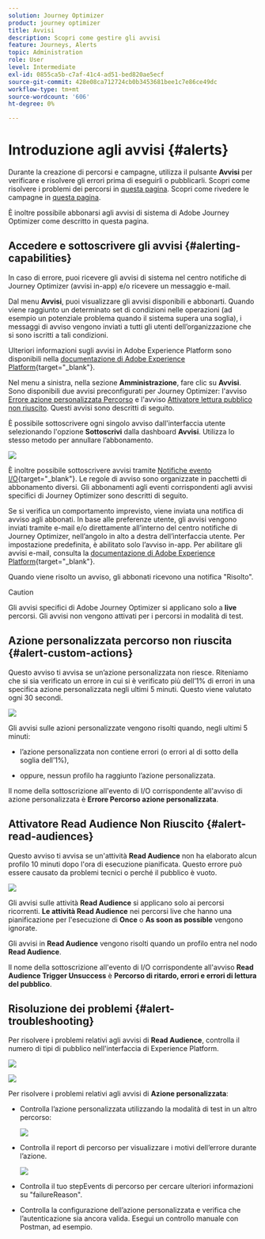 ```yaml
---
solution: Journey Optimizer
product: journey optimizer
title: Avvisi
description: Scopri come gestire gli avvisi
feature: Journeys, Alerts
topic: Administration
role: User
level: Intermediate
exl-id: 0855ca5b-c7af-41c4-ad51-bed820ae5ecf
source-git-commit: 428e08ca712724cb0b3453681bee1c7e86ce49dc
workflow-type: tm+mt
source-wordcount: '606'
ht-degree: 0%

---
```


# Introduzione agli avvisi {#alerts}

Durante la creazione di percorsi e campagne, utilizza il pulsante **Avvisi** per verificare e risolvere gli errori prima di eseguirli o pubblicarli. Scopri come risolvere i problemi dei percorsi in [questa pagina](../building-journeys/troubleshooting.md). Scopri come rivedere le campagne in [questa pagina](../campaigns/review-activate-campaign.md).

È inoltre possibile abbonarsi agli avvisi di sistema di Adobe Journey Optimizer come descritto in questa pagina.

## Accedere e sottoscrivere gli avvisi {#alerting-capabilities}

In caso di errore, puoi ricevere gli avvisi di sistema nel centro notifiche di Journey Optimizer (avvisi in-app) e/o ricevere un messaggio e-mail.

Dal menu **Avvisi**, puoi visualizzare gli avvisi disponibili e abbonarti. Quando viene raggiunto un determinato set di condizioni nelle operazioni (ad esempio un potenziale problema quando il sistema supera una soglia), i messaggi di avviso vengono inviati a tutti gli utenti dell’organizzazione che si sono iscritti a tali condizioni.

<!--These messages can repeat over a pre-defined time interval until the alert has been resolved.-->

Ulteriori informazioni sugli avvisi in Adobe Experience Platform sono disponibili nella [documentazione di Adobe Experience Platform](https://experienceleague.adobe.com/docs/experience-platform/observability/alerts/overview.html?lang=it){target="_blank"}.

Nel menu a sinistra, nella sezione **Amministrazione**, fare clic su **Avvisi**. Sono disponibili due avvisi preconfigurati per Journey Optimizer: l&#39;avviso [Errore azione personalizzata Percorso](#alert-custom-actions) e l&#39;avviso [Attivatore lettura pubblico non riuscito](#alert-read-audiences). Questi avvisi sono descritti di seguito.

È possibile sottoscrivere ogni singolo avviso dall&#39;interfaccia utente selezionando l&#39;opzione **Sottoscrivi** dalla dashboard **Avvisi**. Utilizza lo stesso metodo per annullare l’abbonamento.

![](assets/alert-subscribe.png)

È inoltre possibile sottoscrivere avvisi tramite [Notifiche evento I/O](https://experienceleague.adobe.com/docs/experience-platform/observability/alerts/subscribe.html){target="_blank"}. Le regole di avviso sono organizzate in pacchetti di abbonamento diversi. Gli abbonamenti agli eventi corrispondenti agli avvisi specifici di Journey Optimizer sono descritti di seguito.

Se si verifica un comportamento imprevisto, viene inviata una notifica di avviso agli abbonati. In base alle preferenze utente, gli avvisi vengono inviati tramite e-mail e/o direttamente all’interno del centro notifiche di Journey Optimizer, nell’angolo in alto a destra dell’interfaccia utente. Per impostazione predefinita, è abilitato solo l’avviso in-app. Per abilitare gli avvisi e-mail, consulta la [documentazione di Adobe Experience Platform](https://experienceleague.adobe.com/docs/experience-platform/observability/alerts/ui.html#enable-email-alerts){target="_blank"}.

Quando viene risolto un avviso, gli abbonati ricevono una notifica &quot;Risolto&quot;.

>[!CAUTION]
>
>Gli avvisi specifici di Adobe Journey Optimizer si applicano solo a **live** percorsi. Gli avvisi non vengono attivati per i percorsi in modalità di test.

## Azione personalizzata percorso non riuscita {#alert-custom-actions}

Questo avviso ti avvisa se un’azione personalizzata non riesce. Riteniamo che si sia verificato un errore in cui si è verificato più dell’1% di errori in una specifica azione personalizzata negli ultimi 5 minuti. Questo viene valutato ogni 30 secondi.

![](assets/alerts-custom-action.png)

Gli avvisi sulle azioni personalizzate vengono risolti quando, negli ultimi 5 minuti:

* l’azione personalizzata non contiene errori (o errori al di sotto della soglia dell’1%),

* oppure, nessun profilo ha raggiunto l’azione personalizzata.

Il nome della sottoscrizione all&#39;evento di I/O corrispondente all&#39;avviso di azione personalizzata è **Errore Percorso azione personalizzata**.

## Attivatore Read Audience Non Riuscito {#alert-read-audiences}

Questo avviso ti avvisa se un&#39;attività **Read Audience** non ha elaborato alcun profilo 10 minuti dopo l&#39;ora di esecuzione pianificata. Questo errore può essere causato da problemi tecnici o perché il pubblico è vuoto.

![](assets/alerts1.png)

Gli avvisi sulle attività **Read Audience** si applicano solo ai percorsi ricorrenti. **Le attività Read Audience** nei percorsi live che hanno una pianificazione per l&#39;esecuzione di **Once** o **As soon as possible** vengono ignorate.

Gli avvisi in **Read Audience** vengono risolti quando un profilo entra nel nodo **Read Audience**.

Il nome della sottoscrizione all&#39;evento di I/O corrispondente all&#39;avviso **Read Audience Trigger Unsuccess** è **Percorso di ritardo, errori e errori di lettura del pubblico**.

## Risoluzione dei problemi {#alert-troubleshooting}

Per risolvere i problemi relativi agli avvisi di **Read Audience**, controlla il numero di tipi di pubblico nell&#39;interfaccia di Experience Platform.

![](assets/alert-troubleshooting-0.png)

![](assets/alert-troubleshooting-1.png)

Per risolvere i problemi relativi agli avvisi di **Azione personalizzata**:

* Controlla l’azione personalizzata utilizzando la modalità di test in un altro percorso:

  ![](assets/alert-troubleshooting-2.png)

* Controlla il report di percorso per visualizzare i motivi dell’errore durante l’azione.

  ![](assets/alert-troubleshooting-3.png)

* Controlla il tuo stepEvents di percorso per cercare ulteriori informazioni su &quot;failureReason&quot;.

* Controlla la configurazione dell’azione personalizzata e verifica che l’autenticazione sia ancora valida. Esegui un controllo manuale con Postman, ad esempio.
